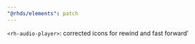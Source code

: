 ```yaml
---
"@rhds/elements": patch
---
```


`<rh-audio-player>`: corrected icons for rewind and fast forward'
  